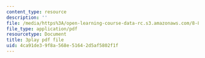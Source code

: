 ```yaml
---
content_type: resource
description: ''
file: /media/https%3A/open-learning-course-data-rc.s3.amazonaws.com/8-821-string-theory-and-holographic-duality-fall-2014/4ca91de39f8a568e51642d5af5802f1f_0fChZwU1zEc.pdf
file_type: application/pdf
resourcetype: Document
title: 3play pdf file
uid: 4ca91de3-9f8a-568e-5164-2d5af5802f1f
---
```

